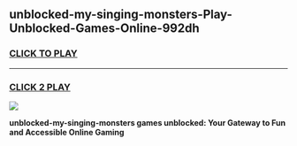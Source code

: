 
## unblocked-my-singing-monsters-Play-Unblocked-Games-Online-992dh
<h3>
<a href="https://premium76.site?title=unblocked-my-singing-monsters&ref=25A">CLICK TO PLAY</a></h3>
<hr>

<h3>
<a href="https://premium76.site?title=unblocked-my-singing-monsters&ref=25A">CLICK 2 PLAY</a>
  
</h3>

<a href="https://premium76.site?title=unblocked-my-singing-monsters&ref=25A"><img src="https://clearcache.store/games.png"></a>


**unblocked-my-singing-monsters games unblocked: Your Gateway to Fun and Accessible Online Gaming**
